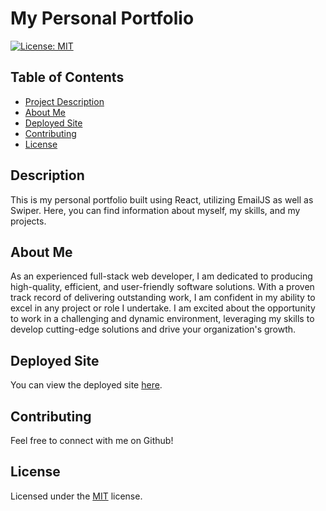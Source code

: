 # My Personal Portfolio

[![License: MIT](https://img.shields.io/badge/License-MIT-yellow.svg)](https://opensource.org/licenses/MIT)
    
## Table of Contents
- [Project Description](#Description)
- [About Me](#About-Me)
- [Deployed Site](#Deployed-Site)
- [Contributing](#Contributing)
- [License](#License)

## Description
This is my personal portfolio built using React, utilizing EmailJS as well as Swiper. Here, you can find information about myself, my skills, and my projects.

## About Me
As an experienced full-stack web developer, I am dedicated to producing high-quality, efficient, and user-friendly software solutions. With a proven track record of delivering outstanding work, I am confident in my ability to excel in any project or role I undertake. I am excited about the opportunity to work in a challenging and dynamic environment, leveraging my skills to develop cutting-edge solutions and drive your organization's growth.

## Deployed Site
You can view the deployed site [here](https://crystal-coding-time.github.io/laughing-red-journey/).

## Contributing
Feel free to connect with me on Github! 

## License
Licensed under the [MIT](https://choosealicense.com/licenses/mit/) license.
    